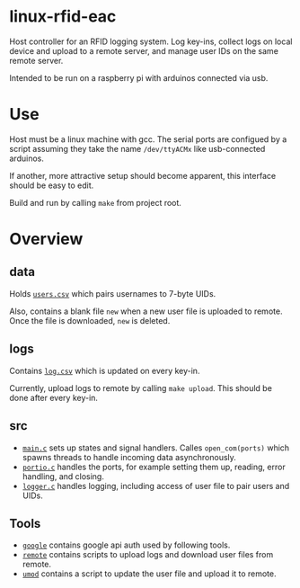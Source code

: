 # linux-rfid-eac
Host controller for an RFID logging system. Log key-ins, collect logs on local device and upload to a remote server, and manage user IDs on the same remote server.

Intended to be run on a raspberry pi with arduinos connected via usb.

# Use
Host must be a linux machine with gcc.
The serial ports are configued by a script assuming they take the name `/dev/ttyACMx` like usb-connected arduinos.

If another, more attractive setup should become apparent, this interface should be easy to edit.

Build and run by calling `make` from project root.

# Overview

## data
Holds [`users.csv`](data/users.csv) which pairs usernames to 7-byte UIDs.

Also, contains a blank file `new` when a new user file is uploaded to remote. Once the file is downloaded, `new` is deleted.

## logs
Contains [`log.csv`](logs/log.csv) which is updated on every key-in.

Currently, upload logs to remote by calling `make upload`. This should be done after every key-in.

## src
* [`main.c`](src/main.c) sets up states and signal handlers. Calles `open_com(ports)` which spawns threads to handle incoming data asynchronously.
* [`portio.c`](src/portio.c) handles the ports, for example setting them up, reading, error handling, and closing.
* [`logger.c`](src/logger.c) handles logging, including access of user file to pair users and UIDs.

## Tools
* [`google`](tools/google/) contains google api auth used by following tools.
* [`remote`](tools/remote/) contains scripts to upload logs and download user files from remote.
* [`umod`](tools/umod/) contains a script to update the user file and upload it to remote.